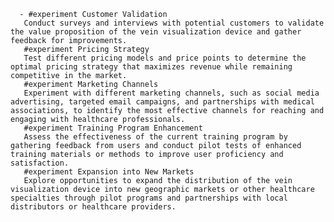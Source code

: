       - #experiment Customer Validation
       Conduct surveys and interviews with potential customers to validate the value proposition of the vein visualization device and gather feedback for improvements.
       #experiment Pricing Strategy
       Test different pricing models and price points to determine the optimal pricing strategy that maximizes revenue while remaining competitive in the market.
       #experiment Marketing Channels
       Experiment with different marketing channels, such as social media advertising, targeted email campaigns, and partnerships with medical associations, to identify the most effective channels for reaching and engaging with healthcare professionals.
       #experiment Training Program Enhancement
       Assess the effectiveness of the current training program by gathering feedback from users and conduct pilot tests of enhanced training materials or methods to improve user proficiency and satisfaction.
       #experiment Expansion into New Markets
       Explore opportunities to expand the distribution of the vein visualization device into new geographic markets or other healthcare specialties through pilot programs and partnerships with local distributors or healthcare providers.

